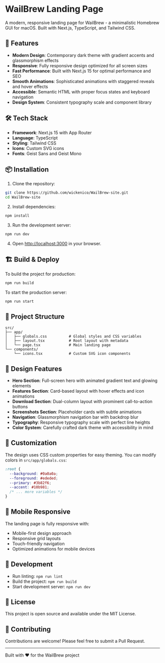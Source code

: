# WailBrew Landing Page

A modern, responsive landing page for WailBrew - a minimalistic Homebrew GUI for macOS. Built with Next.js, TypeScript, and Tailwind CSS.

## 🚀 Features

- **Modern Design**: Contemporary dark theme with gradient accents and glassmorphism effects
- **Responsive**: Fully responsive design optimized for all screen sizes
- **Fast Performance**: Built with Next.js 15 for optimal performance and SEO
- **Smooth Animations**: Sophisticated animations with staggered reveals and hover effects
- **Accessible**: Semantic HTML with proper focus states and keyboard navigation
- **Design System**: Consistent typography scale and component library

## 🛠️ Tech Stack

- **Framework**: Next.js 15 with App Router
- **Language**: TypeScript
- **Styling**: Tailwind CSS
- **Icons**: Custom SVG icons
- **Fonts**: Geist Sans and Geist Mono

## 📦 Installation

1. Clone the repository:
```bash
git clone https://github.com/wickenico/WailBrew-site.git
cd WailBrew-site
```

2. Install dependencies:
```bash
npm install
```

3. Run the development server:
```bash
npm run dev
```

4. Open [http://localhost:3000](http://localhost:3000) in your browser.

## 🏗️ Build & Deploy

To build the project for production:

```bash
npm run build
```

To start the production server:

```bash
npm run start
```

## 📁 Project Structure

```
src/
├── app/
│   ├── globals.css          # Global styles and CSS variables
│   ├── layout.tsx           # Root layout with metadata
│   └── page.tsx             # Main landing page
└── components/
    └── icons.tsx            # Custom SVG icon components
```

## 🎨 Design Features

- **Hero Section**: Full-screen hero with animated gradient text and glowing elements
- **Features Section**: Card-based layout with hover effects and icon animations
- **Download Section**: Dual-column layout with prominent call-to-action buttons
- **Screenshots Section**: Placeholder cards with subtle animations
- **Navigation**: Glassmorphism navigation bar with backdrop blur
- **Typography**: Responsive typography scale with perfect line heights
- **Color System**: Carefully crafted dark theme with accessibility in mind

## 🌟 Customization

The design uses CSS custom properties for easy theming. You can modify colors in `src/app/globals.css`:

```css
:root {
  --background: #0a0a0a;
  --foreground: #ededed;
  --primary: #3b82f6;
  --accent: #10b981;
  /* ... more variables */
}
```

## 📱 Mobile Responsive

The landing page is fully responsive with:
- Mobile-first design approach
- Responsive grid layouts
- Touch-friendly navigation
- Optimized animations for mobile devices

## 🔧 Development

- Run linting: `npm run lint`
- Build the project: `npm run build`
- Start development server: `npm run dev`

## 📄 License

This project is open source and available under the MIT License.

## 🤝 Contributing

Contributions are welcome! Please feel free to submit a Pull Request.

---

Built with ❤️ for the WailBrew project
